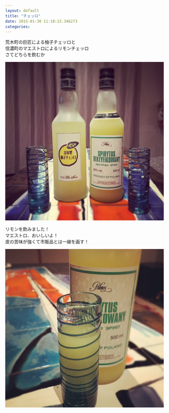 ```yaml
---
layout: default
title: "チェッロ"
date: 2015-01-30 11:10:13.346273
categories: 
---
```


荒木町の巨匠による柚子チェッロと  
信濃町のマエストロによるリモンチェッロ  
さてどちらを飲むか

![柚子チェッロとリモンチェッロ](/assets/images/201501/10932074_290839301102366_129328598_n.jpg)

リモンを飲みました！  
マエストロ、おいしいよ！  
皮の苦味が強くて市販品とは一線を画す！

![リモンを飲みました！](/assets/images/201501/10946352_1545710149019878_1895522610_n.jpg)


